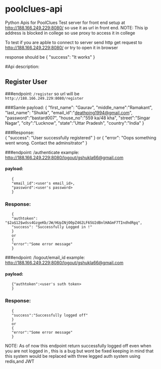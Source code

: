 # poolclues-api
Python Apis for PoolClues
Test server for front end setup at http://188.166.249.229:8080/
so use it as url in front end.
NOTE: This ip address is blocked in college so use proxy to access it in college

To test if you are apble to connect to server send http get request to http://188.166.249.229:8080/ or try to open it in browser

response should be 
       {
       "success": "It works"
       }

#Api description:
## Register User
###endpoint: `/register`
so url will be `http://188.166.249.229:8080/register`

###Samle payload: 
       {
        "first_name": "Gaurav",
       "middle_name":"Ramakant",
       "last_name": "Shukla",
       "email_id":"deathping1994@gmail.com",
       "password":"bastard007",
       "house_no":"559 ka/48 kha",
       "street":"Singar Nagar",
       "city":"Lucknow",
       "state":"Uttar Pradesh",
       "country":"India"
       }

###Response:  
      {
         "success": "User successfully registered"
     }
or 
     {
     "error": "Oops something went wrong. Contact the adminsitrator"
     }

###endpoint: /authenticate
example: http://188.166.249.229:8080/logout/gshukla66@gmail.com

#### payload: 
       {
       "email_id":<user's email_id>,
       "password":<user's password>
       }
### Response:
       {
       "authtoken": "$2a$12$wdss4GzgeKb/JW/HUpINjO0pZ462LF65U2dBnlHAGmF7TIndhdRgq",
       "success": "Successfully Logged in !"
       }
       or
       {
       "error":"Some error message"
       }


###endpoint: /logout/email_id
example: http://188.166.249.229:8080/logout/gshukla66@gmail.com

#### payload: 
       {"authtoken":<user's suth token>
       }
### Response:
       {
       "success":"Successfully logged off"
       }
       or
       {
       "error":"Some error message"
       }
NOTE: As of now this endpoint return successfully logged off even when you are not logged in , this is a bug but wont be fixed keeping in mind that this system would be replaced with three legged auth system using redis,and JWT

     
